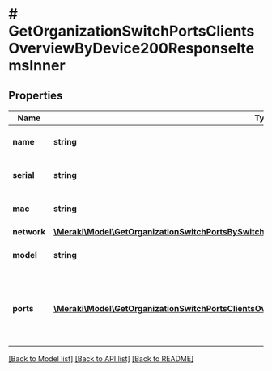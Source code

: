# # GetOrganizationSwitchPortsClientsOverviewByDevice200ResponseItemsInner

## Properties

Name | Type | Description | Notes
------------ | ------------- | ------------- | -------------
**name** | **string** | The name of the switch. | [optional]
**serial** | **string** | The serial number of the switch. | [optional]
**mac** | **string** | The MAC address of the switch. | [optional]
**network** | [**\Meraki\Model\GetOrganizationSwitchPortsBySwitch200ResponseNetwork**](GetOrganizationSwitchPortsBySwitch200ResponseNetwork.md) |  | [optional]
**model** | **string** | The model of the switch. | [optional]
**ports** | [**\Meraki\Model\GetOrganizationSwitchPortsClientsOverviewByDevice200ResponseItemsInnerPortsInner[]**](GetOrganizationSwitchPortsClientsOverviewByDevice200ResponseItemsInnerPortsInner.md) | The number of online clients of the ports on the switch. | [optional]

[[Back to Model list]](../../README.md#models) [[Back to API list]](../../README.md#endpoints) [[Back to README]](../../README.md)
